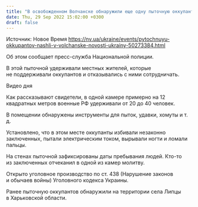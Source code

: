 ```yaml
---
title: "В освобожденном Волчанске обнаружили еще одну пыточную оккупантов"
date: Thu, 29 Sep 2022 15:02:00 +0300
draft: false
---
```

Источник: Новое Время https://nv.ua/ukraine/events/pytochnuyu-okkupantov-nashli-v-volchanske-novosti-ukrainy-50273384.html


Об этом сообщает пресс-служба Национальной полиции.

В этой пыточной удерживали местных жителей, которые не поддерживали оккупантов и отказывались с ними сотрудничать.

 Видео дня   

Как рассказывают свидетели, в одной камере примерно на 12 квадратных метров военные РФ удерживали от 20 до 40 человек.

В помещении обнаружены инструменты для пыток, удавки, хомуты и т. д.

Установлено, что в этом месте оккупанты избивали незаконно заключенных, пытали электрическим током, вырывали ногти и ломали пальцы.

На стенах пыточной зафиксированы даты пребывания людей. Кто-то из заключенных отчеканил в одной из камер молитву.

Открыто уголовное производство по ст. 438 (Нарушение законов и обычаев войны) Уголовного кодекса Украины.

Ранее пыточную оккупантов обнаружили на территории села Липцы в Харьковской области.

